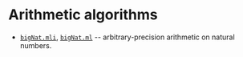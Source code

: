 # Arithmetic algorithms

- [`bigNat.mli`](bigNat.mli), [`bigNat.ml`](bigNat.ml) -- arbitrary-precision arithmetic on natural numbers.

